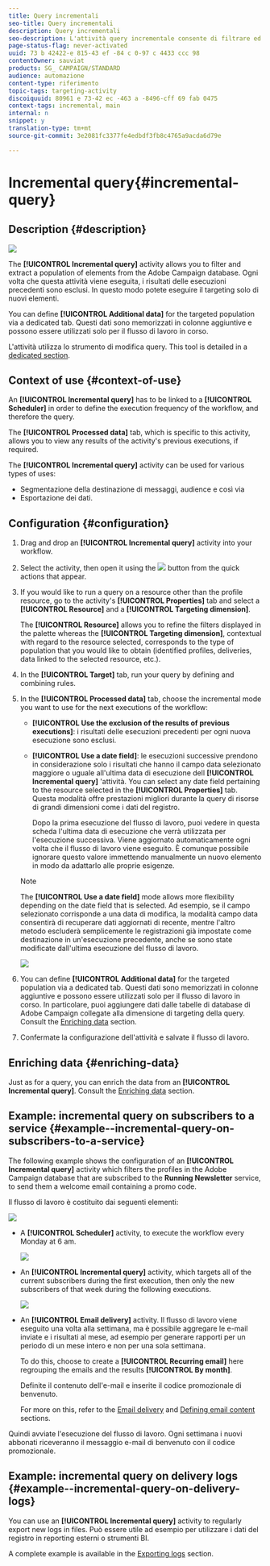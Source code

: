 ```yaml
---
title: Query incrementali
seo-title: Query incrementali
description: Query incrementali
seo-description: L'attività query incrementale consente di filtrare ed estrarre una popolazione di elementi dal database Adobe Campaign.
page-status-flag: never-activated
uuid: 73 b 42422-e 815-43 ef -84 c 0-97 c 4433 ccc 98
contentOwner: sauviat
products: SG_ CAMPAIGN/STANDARD
audience: automazione
content-type: riferimento
topic-tags: targeting-activity
discoiquuid: 80961 e 73-42 ec -463 a -8496-cff 69 fab 0475
context-tags: incremental, main
internal: n
snippet: y
translation-type: tm+mt
source-git-commit: 3e2081fc3377fe4edbdf3fb8c4765a9acda6d79e

---
```



# Incremental query{#incremental-query}

## Description {#description}

![](assets/incremental.png)

The **[!UICONTROL Incremental query]** activity allows you to filter and extract a population of elements from the Adobe Campaign database. Ogni volta che questa attività viene eseguita, i risultati delle esecuzioni precedenti sono esclusi. In questo modo potete eseguire il targeting solo di nuovi elementi.

You can define **[!UICONTROL Additional data]** for the targeted population via a dedicated tab. Questi dati sono memorizzati in colonne aggiuntive e possono essere utilizzati solo per il flusso di lavoro in corso.

L'attività utilizza lo strumento di modifica query. This tool is detailed in a [dedicated section](../../automating/using/editing-queries.md#about-query-editor).

## Context of use {#context-of-use}

An **[!UICONTROL Incremental query]** has to be linked to a **[!UICONTROL Scheduler]** in order to define the execution frequency of the workflow, and therefore the query.

The **[!UICONTROL Processed data]** tab, which is specific to this activity, allows you to view any results of the activity's previous executions, if required.

The **[!UICONTROL Incremental query]** activity can be used for various types of uses:

* Segmentazione della destinazione di messaggi, audience e così via
* Esportazione dei dati.

## Configuration {#configuration}

1. Drag and drop an **[!UICONTROL Incremental query]** activity into your workflow.
1. Select the activity, then open it using the ![](assets/edit_darkgrey-24px.png) button from the quick actions that appear.
1. If you would like to run a query on a resource other than the profile resource, go to the activity's **[!UICONTROL Properties]** tab and select a **[!UICONTROL Resource]** and a **[!UICONTROL Targeting dimension]**.

   The **[!UICONTROL Resource]** allows you to refine the filters displayed in the palette whereas the **[!UICONTROL Targeting dimension]**, contextual with regard to the resource selected, corresponds to the type of population that you would like to obtain (identified profiles, deliveries, data linked to the selected resource, etc.).

1. In the **[!UICONTROL Target]** tab, run your query by defining and combining rules.
1. In the **[!UICONTROL Processed data]** tab, choose the incremental mode you want to use for the next executions of the workflow:

   * **[!UICONTROL Use the exclusion of the results of previous executions]**: i risultati delle esecuzioni precedenti per ogni nuova esecuzione sono esclusi.
   * **[!UICONTROL Use a date field]**: le esecuzioni successive prendono in considerazione solo i risultati che hanno il campo data selezionato maggiore o uguale all'ultima data di esecuzione dell **[!UICONTROL Incremental query]** 'attività. You can select any date field pertaining to the resource selected in the **[!UICONTROL Properties]** tab. Questa modalità offre prestazioni migliori durante la query di risorse di grandi dimensioni come i dati del registro.

      Dopo la prima esecuzione del flusso di lavoro, puoi vedere in questa scheda l'ultima data di esecuzione che verrà utilizzata per l'esecuzione successiva. Viene aggiornato automaticamente ogni volta che il flusso di lavoro viene eseguito. È comunque possibile ignorare questo valore immettendo manualmente un nuovo elemento in modo da adattarlo alle proprie esigenze.
   >[!NOTE]
   >
   >The **[!UICONTROL Use a date field]** mode allows more flexibility depending on the date field that is selected. Ad esempio, se il campo selezionato corrisponde a una data di modifica, la modalità campo data consentirà di recuperare dati aggiornati di recente, mentre l'altro metodo escluderà semplicemente le registrazioni già impostate come destinazione in un'esecuzione precedente, anche se sono state modificate dall'ultima esecuzione del flusso di lavoro.

   ![](assets/incremental_query_usedatefield.png)

1. You can define **[!UICONTROL Additional data]** for the targeted population via a dedicated tab. Questi dati sono memorizzati in colonne aggiuntive e possono essere utilizzati solo per il flusso di lavoro in corso. In particolare, puoi aggiungere dati dalle tabelle di database di Adobe Campaign collegate alla dimensione di targeting della query. Consult the [Enriching data](../../automating/using/query.md#enriching-data) section.
1. Confermate la configurazione dell'attività e salvate il flusso di lavoro.

## Enriching data {#enriching-data}

Just as for a query, you can enrich the data from an **[!UICONTROL Incremental query]**. Consult the [Enriching data](../../automating/using/query.md#enriching-data) section.

## Example: incremental query on subscribers to a service {#example--incremental-query-on-subscribers-to-a-service}

The following example shows the configuration of an **[!UICONTROL Incremental query]** activity which filters the profiles in the Adobe Campaign database that are subscribed to the **Running Newsletter** service, to send them a welcome email containing a promo code.

Il flusso di lavoro è costituito dai seguenti elementi:

![](assets/incremental_query_example1.png)

* A **[!UICONTROL Scheduler]** activity, to execute the workflow every Monday at 6 am.

   ![](assets/incremental_query_example2.png)

* An **[!UICONTROL Incremental query]** activity, which targets all of the current subscribers during the first execution, then only the new subscribers of that week during the following executions.

   ![](assets/incremental_query_example3.png)

* An **[!UICONTROL Email delivery]** activity. Il flusso di lavoro viene eseguito una volta alla settimana, ma è possibile aggregare le e-mail inviate e i risultati al mese, ad esempio per generare rapporti per un periodo di un mese intero e non per una sola settimana.

   To do this, choose to create a **[!UICONTROL Recurring email]** here regrouping the emails and the results **[!UICONTROL By month]**.

   Definite il contenuto dell'e-mail e inserite il codice promozionale di benvenuto.

   For more on this, refer to the [Email delivery](../../automating/using/email-delivery.md) and [Defining email content](../../designing/using/about-personalization.md) sections.

Quindi avviate l'esecuzione del flusso di lavoro. Ogni settimana i nuovi abbonati riceveranno il messaggio e-mail di benvenuto con il codice promozionale.

## Example: incremental query on delivery logs {#example--incremental-query-on-delivery-logs}

You can use an **[!UICONTROL Incremental query]** activity to regularly export new logs in files. Può essere utile ad esempio per utilizzare i dati del registro in reporting esterni o strumenti BI.

A complete example is available in the [Exporting logs](../../automating/using/exporting-logs.md) section.
